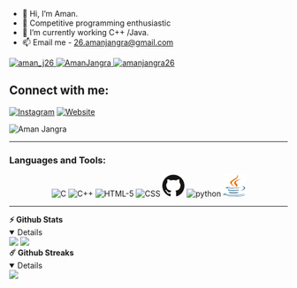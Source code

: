 - 👋 Hi, I’m Aman.
- 👀 Competitive programming enthusiastic
- 🌱 I’m currently working C++ /Java.
- 📫 Email me - 26.amanjangra@gmail.com

<!---
aman-jangra26/aman-jangra26 is a ✨ special ✨ repository because its `README.md` (this file) appears on your GitHub profile.
You can click the Preview link to take a look at your changes.
--->

<p align="left"> <a href="https://www.codechef.com/users/aman_j26"> <img src="https://img.shields.io/badge/-CodeChef-5B4638?style=for-the-badge&logo=CodeChef&logoColor=white" alt="aman_j26" /> </a>
  <a href="https://auth.geeksforgeeks.org/user/26amanjangra"> <img src="https://img.shields.io/badge/GeeksforGeeks-298D46?style=for-the-badge&logo=geeksforgeeks&logoColor=white" alt="AmanJangra" /> </a>
   <a href="https://www.hackerrank.com/amannjangra"> <img src="https://img.shields.io/badge/-Hackerrank-2EC866?style=for-the-badge&logo=HackerRank&logoColor=white" alt="amanjangra26" /> </a>

## Connect with me:
[![Instagram](https://img.shields.io/badge/@_amannjangra-%23E4405F.svg?style=for-the-badge&logo=Instagram&logoColor=white)](https://instagram.com/amannjangra)  [![Website](https://img.shields.io/badge/linkedin-%230077B5.svg?style=for-the-badge&logo=linkedin&logoColor=white)](https://www.linkedin.com/in/aman-jangra-06b66b1b7/)
<p align="left"> <img src="https://komarev.com/ghpvc/?username=amanjangra&label=Profile%20Views&color=orange&style=flat-square" alt="Aman Jangra" /> </p>

---

### Languages and Tools:

<p align="center">  
<img src="https://raw.githubusercontent.com/gilbarbara/logos/master/logos/c.svg" alt="C" height="40"/>
<img src="https://raw.githubusercontent.com/gilbarbara/logos/master/logos/c-plusplus.svg" alt="C++" width="40"/> 
<img src="https://raw.githubusercontent.com/gilbarbara/logos/master/logos/html-5.svg" alt="HTML-5" width="40"/>
<img src="https://raw.githubusercontent.com/gilbarbara/logos/master/logos/css-3.svg" alt="CSS" width="40"/> 
<img alt="GitHub" src="https://raw.githubusercontent.com/github/explore/78df643247d429f6cc873026c0622819ad797942/topics/github/github.png" width="40"/>
<img src="https://github.com/gilbarbara/logos/blob/master/logos/python.svg" alt="python" width="40" height="40"/> 
<img src="https://raw.githubusercontent.com/gilbarbara/logos/master/logos/java.svg" alt="Java" width="40" height="40"/>

---

<summary><b>⚡ Github Stats</b></summary>
<details open>
<img height="180em" src="https://github-readme-stats.vercel.app/api?username=aman-jangra26&show_icons=true&hide_border=true&&count_private=true&include_all_commits=true" />
<img height="180em" src="https://github-readme-stats.vercel.app/api/top-langs/?username=aman-jangra26&exclude_repo=KNN-Image-Classification&show_icons=true&hide_border=true&layout=compact&langs_count=8"/>
 </details>


<summary><b>☄️ Github Streaks</b></summary>
<details open>
<img height="180em" src="https://github-readme-streak-stats.herokuapp.com/?user=aman-jangra26&hide_border=true" />
</details>


